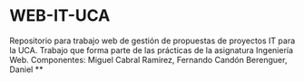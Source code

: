 # WEB-IT-UCA
Repositorio para trabajo web de gestión de propuestas de proyectos IT para la UCA. Trabajo que forma parte de las prácticas de la asignatura Ingeniería Web. Componentes: Miguel Cabral Ramirez, Fernando Candón Berenguer, Daniel **
